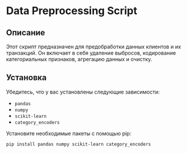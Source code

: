 
# Data Preprocessing Script

## Описание

Этот скрипт предназначен для предобработки данных клиентов и их транзакций. Он включает в себя удаление выбросов, кодирование категориальных признаков, агрегацию данных и очистку.

## Установка

Убедитесь, что у вас установлены следующие зависимости:

- `pandas`
- `numpy`
- `scikit-learn`
- `category_encoders`

Установите необходимые пакеты с помощью pip:

```bash
pip install pandas numpy scikit-learn category_encoders
